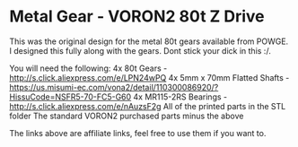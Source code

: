 # Metal Gear - VORON2 80t Z Drive
This was the original design for the metal 80t gears available from POWGE. I designed this fully along with the gears. Dont stick your dick in this :/.

You will need the following:
4x 80t Gears - http://s.click.aliexpress.com/e/LPN24wPQ
4x 5mm x 70mm Flatted Shafts - https://us.misumi-ec.com/vona2/detail/110300086920/?HissuCode=NSFR5-70-FC5-G60
4x MR115-2RS Bearings - http://s.click.aliexpress.com/e/nAuzsF2g
All of the printed parts in the STL folder
The standard VORON2 purchased parts minus the above


The links above are affiliate links, feel free to use them if you want to.